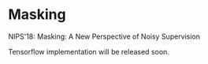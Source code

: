 # Masking
NIPS'18: Masking: A New Perspective of Noisy Supervision

Tensorflow implementation will be released soon.
